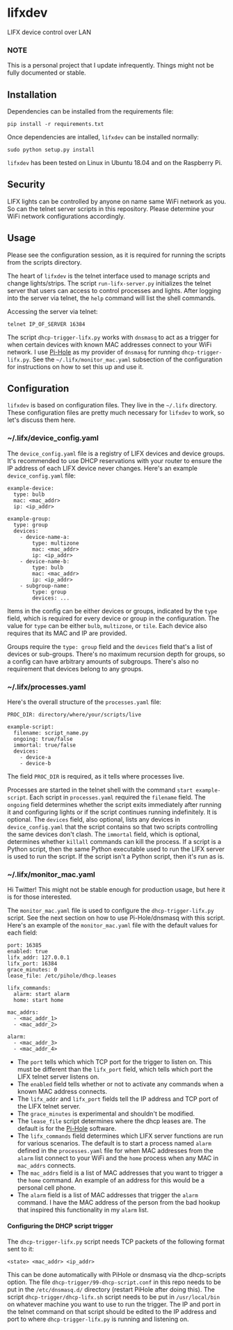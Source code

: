 # lifxdev
LIFX device control over LAN

### NOTE
This is a personal project that I update infrequently. Things might not be
fully documented or stable.

## Installation

Dependencies can be installed from the requirements file:

```
pip install -r requirements.txt
```

Once dependencies are intalled, `lifxdev` can be installed normally:

```
sudo python setup.py install
```

`lifxdev` has been tested on Linux in Ubuntu 18.04 and on the Raspberry Pi.

## Security

LIFX lights can be controlled by anyone on name same WiFi network as you. So
can the telnet server scripts in this repository. Please determine your WiFi
network configurations accordingly.

## Usage

Please see the configuration session, as it is required for running the scripts
from the scripts directory.

The heart of `lifxdev` is the telnet interface used to manage scripts and
change lights/strips. The script `run-lifx-server.py` initializes the telnet
server that users can access to control processes and lights. After logging
into the server via telnet, the `help` command will list the shell commands.

Accessing the server via telnet:

```
telnet IP_OF_SERVER 16384
```

The script `dhcp-trigger-lifx.py` works with `dnsmasq` to act as a trigger for
when certain devices with known MAC addresses connect to your WiFi network. I
use [Pi-Hole](https://pi-hole.net/) as my provider of `dnsmasq` for running
`dhcp-trigger-lifx.py`. See the `~/.lifx/monitor_mac.yaml` subsection of the
configuration for instructions on how to set this up and use it.

## Configuration

`lifxdev` is based on configuration files. They live in the `~/.lifx`
directory. These configuration files are pretty much necessary for `lifxdev` to
work, so let's discuss them here.

### ~/.lifx/device_config.yaml

The `device_config.yaml` file is a registry of LIFX devices and device groups.
It's recommended to use DHCP reservations with your router to ensure the IP
address of each LIFX device never changes. Here's an example
`device_config.yaml` file:

```
example-device:
  type: bulb
  mac: <mac_addr>
  ip: <ip_addr>

example-group:
  type: group
  devices:
    - device-name-a:
        type: multizone
        mac: <mac_addr>
        ip: <ip_addr>
    - device-name-b:
        type: bulb
        mac: <mac_addr>
        ip: <ip_addr>
    - subgroup-name:
        type: group
        devices: ...
```

Items in the config can be either devices or groups, indicated by the `type`
field, which is required for every device or group in the configuration. The
value for `type` can be either `bulb`, `multizone`, or `tile`. Each device also
requires that its MAC and IP are provided.

Groups require the `type: group` field and the `devices` field that's a list of
devices or sub-groups. There's no maximum recursion depth for groups, so a
config can have arbitrary amounts of subgroups. There's also no requirement
that devices belong to any groups.

### ~/.lifx/processes.yaml

Here's the overall structure of the `processes.yaml` file:

```
PROC_DIR: directory/where/your/scripts/live

example-script:
  filename: script_name.py
  ongoing: true/false
  immortal: true/false
  devices:
    - device-a
    - device-b
```

The field `PROC_DIR` is required, as it tells where processes live.

Processes are started in the telnet shell with the command
`start example-script`. Each script in `processes.yaml` required the
`filename` field. The `ongoing` field determines whether the script exits
immediately after running it and configuring lights or if the script continues
running indefinitely. It is optional. The `devices` field, also optional,
lists any devices in `device_config.yaml` that the script contains so that two
scripts controlling the same devices don't clash. The `immortal` field, which
is optional, determines whether `killall` commands can kill the process. If a
script is a Python script, then the same Python executable used to run the LIFX
server is used to run the script. If the script isn't a Python script, then
it's run as is.

### ~/.lifx/monitor_mac.yaml

Hi Twitter! This might not be stable enough for production usage, but here it
is for those interested.

The `monitor_mac.yaml` file is used to configure the `dhcp-trigger-lifx.py`
script. See the next section on how to use Pi-Hole/dnsmasq with this script.
Here's an example of the `monitor_mac.yaml` file with the default values for
each field:

```
port: 16385
enabled: true
lifx_addr: 127.0.0.1
lifx_port: 16384
grace_minutes: 0
lease_file: /etc/pihole/dhcp.leases

lifx_commands:
  alarm: start alarm
  home: start home

mac_addrs:
  - <mac_addr_1>
  - <mac_addr_2>

alarm:
  - <mac_addr_3>
  - <mac_addr_4>
```

* The `port` tells which which TCP port for the trigger to listen on. This must
be different than the `lifx_port` field, which tells which port the LIFX telnet
server listens on.
* The `enabled` field tells whether or not to activate any commands when a
known MAC address connects.
* The `lifx_addr` and `lifx_port` fields tell the IP address and TCP port of
the LIFX telnet server.
* The `grace_minutes` is experimental and shouldn't be modified.
* The `lease_file` script determines where the dhcp leases are. The default is
for the [Pi-Hole](https://pi-hole.net/) software.
* The `lifx_commands` field determines which LIFX server functions are run for
various scenarios. The default is to start a process named `alarm` defined in
the `processes.yaml` file for when MAC addresses from the `alarm` list connect
to your WiFi and the `home` process when any MAC in `mac_addrs` connects.
* The `mac_addrs` field is a list of MAC addresses that you want to trigger a
the `home` command. An example of an address for this would be a personal cell
phone.
* The `alarm` field is a list of MAC addresses that trigger the `alarm`
command. I have the MAC address of the person from the bad hookup that inspired
this functionality in my `alarm` list.

#### Configuring the DHCP script trigger

The `dhcp-trigger-lifx.py` script needs TCP packets of the following format
sent to it:

```
<state> <mac_addr> <ip_addr>
```

This can be done automatically with PiHole or dnsmasq via the dhcp-scripts
option. The file `dhcp-trigger/99-dhcp-script.conf` in this repo needs to be
put in the `/etc/dnsmasq.d/` directory (restart PiHole after doing this). The
script `dhcp-trigger/dhcp-lifx.sh` script needs to be put in `/usr/local/bin`
on whatever machine you want to use to run the trigger. The IP and port in the
telnet command on that script should be edited to the IP address and port to
where `dhcp-trigger-lifx.py` is running and listening on.

